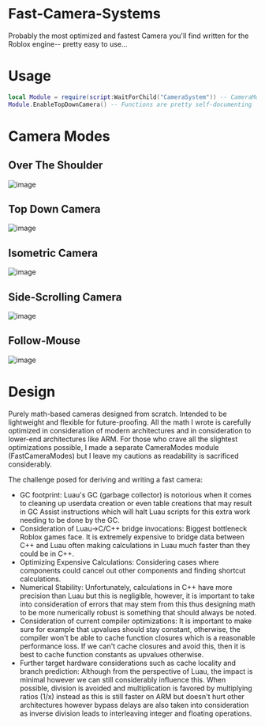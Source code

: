 # Fast-Camera-Systems

Probably the most optimized and fastest Camera you'll find written for the Roblox engine-- pretty easy to use...

# Usage

```lua
local Module = require(script:WaitForChild("CameraSystem")) -- CameraModes should be placed under this.
Module.EnableTopDownCamera() -- Functions are pretty self-documenting
```

# Camera Modes
## Over The Shoulder

![image](https://user-images.githubusercontent.com/73378249/177252958-51185a06-b85f-4f87-88d4-6ef13d829880.png)

## Top Down Camera
![image](https://user-images.githubusercontent.com/73378249/175833398-4114805f-549b-462c-922a-90277a2c42b6.png)

## Isometric Camera
![image](https://user-images.githubusercontent.com/73378249/175834608-4d90a4ce-fae4-4bba-a0df-e483e99d5c65.png)

## Side-Scrolling Camera

![image](https://user-images.githubusercontent.com/73378249/175834668-7f013fdd-ad43-406c-85fa-8853b98ccffc.png)

## Follow-Mouse
![image](https://user-images.githubusercontent.com/73378249/175834787-5ec8ec55-b6e1-47f0-b332-d0245a6944d9.png)


# Design
Purely math-based cameras designed from scratch. Intended to be lightweight and flexible for future-proofing. All the math I wrote is carefully optimized in consideration of modern architectures and in consideration to lower-end architectures like ARM. For those who crave all the slightest optimizations possible, I made a separate CameraModes module (FastCameraModes) but I leave my cautions as readability is sacrificed considerably.

The challenge posed for deriving and writing a fast camera:

* GC footprint: Luau's GC (garbage collector) is notorious when it comes to cleaning up userdata creation or even table creations that may result in GC Assist instructions which will halt Luau scripts for this extra work needing to be done by the GC.
* Consideration of Luau->C/C++ bridge invocations: Biggest bottleneck Roblox games face. It is extremely expensive to bridge data between C++ and Luau often making calculations in Luau much faster than they could be in C++.
* Optimizing Expensive Calculations: Considering cases where components could cancel out other components and finding shortcut calculations.
* Numerical Stability: Unfortunately, calculations in C++ have more precision than Luau but this is negligible, however, it is important to take into consideration of errors that may stem from this thus designing math to be more numerically robust is something that should always be noted.
* Consideration of current compiler optimizations: It is important to make sure for example that upvalues should stay constant, otherwise, the compiler won't be able to cache function closures which is a reasonable performance loss. If we can't cache closures and avoid this, then it is best to cache function constants as upvalues otherwise.
* Further target hardware considerations such as cache locality and branch prediction: Although from the perspective of Luau, the impact is minimal however we can still considerably influence this. When possible, division is avoided and multiplication is favored by multiplying ratios (1/x) instead as this is still faster on ARM but doesn't hurt other architectures however bypass delays are also taken into consideration as inverse division leads to interleaving integer and floating operations. 
